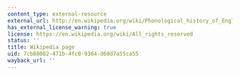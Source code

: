 ```yaml
---
content_type: external-resource
external_url: http://en.wikipedia.org/wiki/Phonological_history_of_English_short_A#Trap.E2.80.93bath_split_in_Received_Pronunciation
has_external_license_warning: true
license: https://en.wikipedia.org/wiki/All_rights_reserved
status: ''
title: Wikipedia page
uid: 7cb88082-471b-4fc0-9364-d60d7a55ca55
wayback_url: ''
---
```

